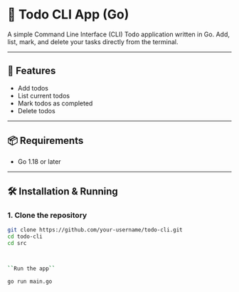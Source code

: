# 📝 Todo CLI App (Go)

A simple Command Line Interface (CLI) Todo application written in Go. Add, list, mark, and delete your tasks directly from the terminal.

---

## 🚀 Features

- Add todos
- List current todos
- Mark todos as completed
- Delete todos

---

## 📦 Requirements

- Go 1.18 or later

---

## 🛠️ Installation & Running

### 1. Clone the repository

```bash
git clone https://github.com/your-username/todo-cli.git
cd todo-cli
cd src



``Run the app``

go run main.go